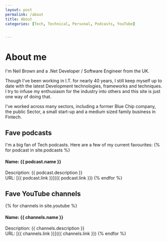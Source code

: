 ```yaml
---
layout: post
permalink: /about
title: About
categories: [Tech, Technical, Personal, Podcasts, YouTube]


---
```

# About me


I'm Neil Brown and a .Net Developer / Software Engineer from the UK.

Though I've been working in I.T. for nearly 40 years, I still keep myself up to date with the latest Development technologies, frameworks and techniques. I try to infuse my enthusiasm for the industry into others and this site is just one way of doing that.

I've worked across many sectors, including a former Blue Chip company, the public Sector, a small start-up and a medium sized family business in Fintech.

## Fave podcasts
I'm a big fan of Tech podcasts. Here are a few of my current favourites:
 {% for podcast in site.podcasts %}
#### Name: {{ podcast.name }}  
Description: {{ podcast.description }}  
URL: [{{ podcast.link }}]({{ podcast.link }})
 {% endfor %}
## Fave YouTube channels
 {% for channels in site.youtube %}
#### Name: {{ channels.name }}  
Description: {{ channels.description }}  
URL: [{{ channels.link }}]({{ channels.link }})
 {% endfor %}

